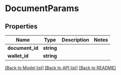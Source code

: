 # DocumentParams

## Properties
Name | Type | Description | Notes
------------ | ------------- | ------------- | -------------
**document_id** | **string** |  | 
**wallet_id** | **string** |  | 

[[Back to Model list]](../README.md#documentation-for-models) [[Back to API list]](../README.md#documentation-for-api-endpoints) [[Back to README]](../README.md)


